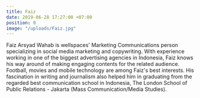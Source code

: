 ```yaml
---
title: Faiz
date: 2019-06-28 17:27:00 +07:00
position: 0
image: "/uploads/Faiz.jpg"
---
```


Faiz Arsyad Wahab is wellspaces' Marketing Communications person specializing in social media marketing and copywriting. With experience working in one of the biggest advertising agencies in Indonesia, Faiz knows his way around of making engaging contents for the related audience. Football, movies and mobile technology are among Faiz's best interests. His fascination in writing and journalism also helped him in graduating from the regarded best communication school in Indonesia, The London School of Public Relations - Jakarta (Mass Communication/Media Studies).